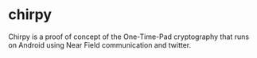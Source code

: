 chirpy
======

Chirpy is a proof of concept of the One-Time-Pad cryptography that runs on Android using Near Field communication and twitter.
